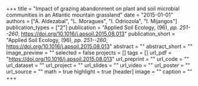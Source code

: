 +++
title = "Impact of grazing abandonment on plant and soil microbial communities in an Atlantic mountain grassland"
date = "2015-01-01"
authors = ["A. Aldezabal", "L. Moragues", "I. Odriozola", "I. Mijangos"]
publication_types = ["2"]
publication = "Applied Soil Ecology, (96), _pp. 251--260_, https://doi.org/10.1016/j.apsoil.2015.08.013"
publication_short = "Applied Soil Ecology, (96), _pp. 251--260_, https://doi.org/10.1016/j.apsoil.2015.08.013"
abstract = ""
abstract_short = ""
image_preview = ""
selected = false
projects = []
tags = []
url_pdf = "https://doi.org/10.1016/j.apsoil.2015.08.013"
url_preprint = ""
url_code = ""
url_dataset = ""
url_project = ""
url_slides = ""
url_video = ""
url_poster = ""
url_source = ""
math = true
highlight = true
[header]
image = ""
caption = ""
+++
